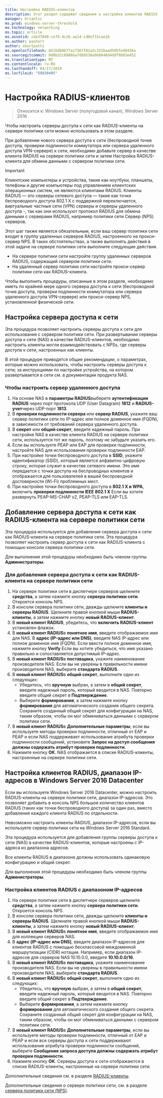 ```yaml
---
title: Настройка RADIUS-клиентов
description: Этот раздел содержит сведения о настройке клиентов RADIUS для сервера политики сети в Windows Server 2016.
manager: brianlic
ms.prod: windows-server-threshold
ms.technology: networking
ms.topic: article
ms.assetid: cde37849-ce79-4c26-aa14-cd0ef31cae18
ms.author: pashort
author: shortpatti
ms.openlocfilehash: 851bdb0677a17567f81a2c331baad595fe40436a
ms.sourcegitcommit: 0d0b32c8986ba7db9536e0b8648d4ddf9b03e452
ms.translationtype: MT
ms.contentlocale: ru-RU
ms.lasthandoff: 04/17/2019
ms.locfileid: "59839495"
---
```

# <a name="configure-radius-clients"></a>Настройка RADIUS-клиентов

>Относится к: Windows Server (полугодовой канал), Windows Server 2016

Чтобы настроить серверы доступа к сети как RADIUS-клиенты на сервере политики сети можно использовать в этом разделе.

При добавлении нового сервера доступа к сети \(беспроводной точке доступа, проверки подлинности коммутатора или сервера удаленного доступа VPN-сервере\) к сети, необходимо добавьте сервер в качестве клиента RADIUS на сервере политики сети и затем Настройка RADIUS-клиента для обмена данными с сервером политики сети.

>[!IMPORTANT]
>Клиентские компьютеры и устройства, такие как ноутбуки, планшеты, телефоны и другие компьютеры под управлением клиентских операционных систем, не являются клиентами RADIUS. Клиенты RADIUS — это серверы сетевого доступа — такие как точки беспроводного доступа 802.1 X с поддержкой переключается, виртуальные частные сети (VPN) серверы и серверы удаленного доступа -, так как они используют протокол RADIUS для обмена данными с серверами RADIUS, например политики сети Сервер \(NPS\) серверов.

Этот шаг также является обязательным, если ваш сервер политики сети входит в группу удаленных серверов RADIUS, настроенного на прокси-сервер NPS. В таких обстоятельствах, а также выполнять действия в этой задаче на сервере политики сети выполните следующие действия.

- На сервере политики сети настройте группу удаленных серверов RADIUS, содержащий сервером политики сети.
- На удаленный сервер политики сети настройте прокси-сервер политики сети как RADIUS-клиента.

Чтобы выполнить процедуры, описанные в этом разделе, необходимо иметь по крайней мере одного сервера доступа к сети \(беспроводной точке доступа, проверки подлинности коммутатора или сервера удаленного доступа VPN-сервере\) или прокси-сервер NPS, установленной физической сети.

## <a name="configure-the-network-access-server"></a>Настройка сервера доступа к сети

Эта процедура позволяет настроить серверы доступа к сети для использования с сервером политики сети. При развертывании серверы доступа к сети (NAS) в качестве RADIUS-клиентов, необходимо настроить клиенты могли взаимодействовать с NPSs, где серверы доступа к сети, настроенных как клиенты.

В этой процедуре приводятся общие рекомендации, о параметрах, которые можно использовать, чтобы настроить серверы доступа к сети; за инструкциями по настройке устройства, на котором развертывается в сети см. в документации продукта NAS.

### <a name="to-configure-the-network-access-server"></a>Чтобы настроить сервер удаленного доступа

1. На основе NAS в **параметры RADIUS**выберите **аутентификации RADIUS** через порт протокола UDP (User Datagram) **1812** и **RADIUS-учет**через UDP-порт **1813**.
2. В **проверки подлинности сервера** или **сервер RADIUS**, укажите ваш сервер политики сети по IP-адрес или полное доменное имя (FQDN), в зависимости от требований сервера удаленного доступа. 
3. В **секрет** или **общий секрет**, введите надежный пароль. При настройке NAS в качестве клиента RADIUS на сервере политики сети, используется тот же пароль, поэтому не забудьте указать его.
4. Если вы используете PEAP или EAP для проверки подлинности, настройте NAS для использования проверки подлинности EAP.
5. При настройке точки беспроводного доступа в **SSID**, укажите идентификатор \(SSID\), который является алфавитно-цифровую строку, которая служит в качестве сетевого имени. Это имя передается с точки доступа на беспроводных клиентов и отображается для пользователей в вашей беспроводной достоверности \(Wi-Fi\) проблемных мест.
6. При настройке точки беспроводного доступа в **802.1 X и WPA**, включить **проверки подлинности IEEE 802.1 X** Если вы хотите развернуть PEAP-MS-CHAP v2, PEAP-TLS или EAP-TLS.

## <a name="add-the-network-access-server-as-a-radius-client-in-nps"></a>Добавление сервера доступа к сети как RADIUS-клиента на сервере политики сети

Эта процедура используется для добавления сервера доступа к сети как RADIUS-клиента на сервере политики сети. Эта процедура позволяет настроить сервер доступа к сети как RADIUS-клиента с помощью консоли сервера политики сети.

Для выполнения этой процедуры необходимо быть членом группы **Администраторы**.

### <a name="to-add-a-network-access-server-as-a-radius-client-in-nps"></a>Для добавления сервера доступа к сети как RADIUS-клиента на сервере политики сети

1. На сервере политики сети в диспетчере серверов щелкните **средства**, а затем нажмите кнопку **сервера политики сети**. Откроется консоль NPS.
2. В консоли сервера политики сети, дважды щелкните **клиенты и серверы RADIUS**. Щелкните правой кнопкой мыши **RADIUS-клиенты**, а затем нажмите кнопку **новый RADIUS-клиент**. 
3. В **новый клиент RADIUS**, убедитесь, что **включить RADIUS-клиент** установлен флажок.
4. В **новый клиент RADIUS**в **понятное имя**, введите отображаемое имя для NAS. В **адрес (IP-адрес или DNS)**, введите NAS IP-адрес или полное доменное имя (FQDN). Если ввести полное доменное имя, нажмите кнопку **Verify** Если вы хотите убедиться, что имя указано правильно и сопоставляется допустимый IP-адрес. 
5. В **новый клиент RADIUS**в **поставщика**, укажите наименование производителя NAS. Если вы не уверены в правильности имени производителя NAS, выберите **стандарта RADIUS**.
6. В **новый клиент RADIUS**в **общий секрет**, выполните одно из следующих:
    - Убедитесь, что **вручную** выбран, а затем в **общий секрет**, введите надежный пароль, который вводится в NAS. Повторно введите общий секрет в **Подтверждение**.
    - Выберите **формирования**, а затем нажмите кнопку **формирования** для автоматического создания общего секрета. Сохраните созданный общий секрет для конфигурации на NAS, таким образом, чтобы он мог обмениваться данными с сервером политики сети.
7. В **новый клиент RADIUS**в **Дополнительные параметры**, если вы используете методы проверки подлинности, отличный от EAP и PEAP и если NAS поддерживает использование атрибута проверки подлинности сообщений, установите **Запрос на доступ сообщения должны содержать атрибут проверки подлинности**.
8. Нажмите кнопку **ОК**. NAS отображается в списке RADIUS-клиенты, настроенные на сервере политики сети.

## <a name="configure-radius-clients-by-ip-address-range-in-windows-server-2016-datacenter"></a>Настройка клиентов RADIUS, диапазон IP-адресов в Windows Server 2016 Datacenter

Если вы используете Windows Server 2016 Datacenter, можно настроить RADIUS-клиенты на сервере политики сети, диапазон IP-адресов. Это позволяет добавить в консоль NPS большое количество клиентов RADIUS (таких как точки беспроводного доступа) за один раз, вместо добавления каждого клиента RADIUS по отдельности.

Невозможно настроить клиенты RADIUS, диапазон IP-адресов, если вы используете сервер политики сети на Windows Server 2016 Standard.

Эта процедура используется для добавления группы серверы доступа к сети (NAS) в качестве RADIUS-клиентов, которые настроены с IP-адреса из диапазона адресов.

Все клиенты RADIUS в диапазоне должны использовать одинаковую конфигурацию и общий секрет.

Для выполнения этой процедуры необходимо быть членом группы **Администраторы**.

### <a name="to-set-up-radius-clients-by-ip-address-range"></a>Настройка клиентов RADIUS с диапазоном IP-адресов

1. На сервере политики сети в диспетчере серверов щелкните **средства**, а затем нажмите кнопку **сервера политики сети**. Откроется консоль NPS.
2. В консоли сервера политики сети, дважды щелкните **клиенты и серверы RADIUS**. Щелкните правой кнопкой мыши **RADIUS-клиенты**, а затем нажмите кнопку **новый RADIUS-клиент**.
3. В **новый клиент RADIUS**в **понятное имя**, введите отображаемое имя для коллекции серверов NAS.
4. В **адрес \(IP-адрес или DNS\)**, введите диапазон IP-адресов для клиентов RADIUS с помощью бесклассовой междоменной маршрутизации \(CIDR\) нотации. Например, если диапазон IP-адресов для серверов NAS 10.10.0.0, введите **10.10.0.0/16**.
5. В **новый клиент RADIUS**в **поставщика**, укажите наименование производителя NAS. Если вы не уверены в правильности имени производителя NAS, выберите **стандарта RADIUS**.
6. В **новый клиент RADIUS**в **общий секрет**, выполните одно из следующих:
    - Убедитесь, что **вручную** выбран, а затем в **общий секрет**, введите надежный пароль, который вводится в NAS. Повторно введите общий секрет в **Подтверждение**.
    - Выберите **формирования**, а затем нажмите кнопку **формирования** для автоматического создания общего секрета. Сохраните созданный общий секрет для конфигурации на NAS, таким образом, чтобы он мог обмениваться данными с сервером политики сети.
7. В **новый клиент RADIUS**в **Дополнительные параметры**, если вы используете методы проверки подлинности, отличный от EAP и PEAP и если все серверы доступа к сети поддерживают использование атрибута проверки подлинности сообщений, выберите  **Сообщения запроса доступа должны содержать атрибут проверки подлинности**.
8. Нажмите кнопку **ОК**. Серверы доступа к сети отображаются в списке RADIUS-клиенты, настроенные на сервере политики сети.

Дополнительные сведения см. в разделе [RADIUS-клиенты](nps-radius-clients.md).

Дополнительные сведения о сервере политики сети, см. в разделе [сервера политики сети (NPS)](nps-top.md).